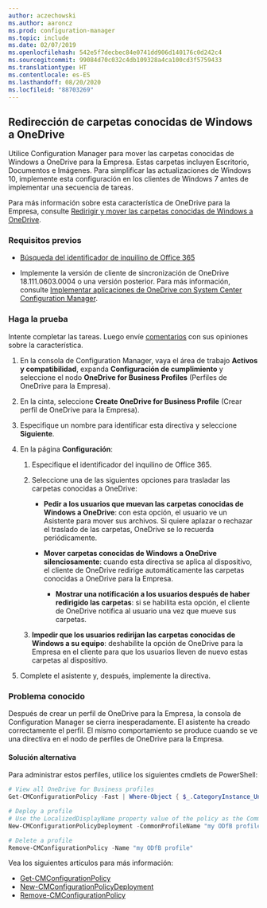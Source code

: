```yaml
---
author: aczechowski
ms.author: aaroncz
ms.prod: configuration-manager
ms.topic: include
ms.date: 02/07/2019
ms.openlocfilehash: 542e5f7decbec84e0741dd906d140176c0d242c4
ms.sourcegitcommit: 99084d70c032c4db109328a4ca100cd3f5759433
ms.translationtype: HT
ms.contentlocale: es-ES
ms.lasthandoff: 08/20/2020
ms.locfileid: "88703269"
---
```

## <a name="redirect-windows-known-folders-to-onedrive"></a><a name="bkmk_odfb"></a> Redirección de carpetas conocidas de Windows a OneDrive
<!--3556021-->

Utilice Configuration Manager para mover las carpetas conocidas de Windows a OneDrive para la Empresa. Estas carpetas incluyen Escritorio, Documentos e Imágenes. Para simplificar las actualizaciones de Windows 10, implemente esta configuración en los clientes de Windows 7 antes de implementar una secuencia de tareas. 

Para más información sobre esta característica de OneDrive para la Empresa, consulte [Redirigir y mover las carpetas conocidas de Windows a OneDrive](/onedrive/redirect-known-folders).


### <a name="prerequisites"></a>Requisitos previos

- [Búsqueda del identificador de inquilino de Office 365](/onedrive/find-your-office-365-tenant-id)  

- Implemente la versión de cliente de sincronización de OneDrive 18.111.0603.0004 o una versión posterior. Para más información, consulte [Implementar aplicaciones de OneDrive con System Center Configuration Manager](/onedrive/deploy-on-windows).  


### <a name="try-it-out"></a>Haga la prueba

Intente completar las tareas. Luego envíe [comentarios](../../../../understand/find-help.md#product-feedback) con sus opiniones sobre la característica.

1. En la consola de Configuration Manager, vaya el área de trabajo **Activos y compatibilidad**, expanda **Configuración de cumplimiento** y seleccione el nodo **OneDrive for Business Profiles** (Perfiles de OneDrive para la Empresa).  

2. En la cinta, seleccione **Create OneDrive for Business Profile** (Crear perfil de OneDrive para la Empresa).  

3. Especifique un nombre para identificar esta directiva y seleccione **Siguiente**.  

4. En la página **Configuración**:

    1. Especifique el identificador del inquilino de Office 365.  

    2. Seleccione una de las siguientes opciones para trasladar las carpetas conocidas a OneDrive:  

        - **Pedir a los usuarios que muevan las carpetas conocidas de Windows a OneDrive**: con esta opción, el usuario ve un Asistente para mover sus archivos. Si quiere aplazar o rechazar el traslado de las carpetas, OneDrive se lo recuerda periódicamente.  

        - **Mover carpetas conocidas de Windows a OneDrive silenciosamente**: cuando esta directiva se aplica al dispositivo, el cliente de OneDrive redirige automáticamente las carpetas conocidas a OneDrive para la Empresa.  

            - **Mostrar una notificación a los usuarios después de haber redirigido las carpetas**: si se habilita esta opción, el cliente de OneDrive notifica al usuario una vez que mueve sus carpetas.  

    3. **Impedir que los usuarios redirijan las carpetas conocidas de Windows a su equipo**: deshabilite la opción de OneDrive para la Empresa en el cliente para que los usuarios lleven de nuevo estas carpetas al dispositivo.  

5. Complete el asistente y, después, implemente la directiva.  


### <a name="known-issue"></a>Problema conocido

Después de crear un perfil de OneDrive para la Empresa, la consola de Configuration Manager se cierra inesperadamente. El asistente ha creado correctamente el perfil. El mismo comportamiento se produce cuando se ve una directiva en el nodo de perfiles de OneDrive para la Empresa. 

#### <a name="workaround"></a>Solución alternativa
Para administrar estos perfiles, utilice los siguientes cmdlets de PowerShell:


```PowerShell
# View all OneDrive for Business profiles
Get-CMConfigurationPolicy -Fast | Where-Object { $_.CategoryInstance_UniqueIDs -eq "SettingsAndPolicy:SMS_OneDriveKnownFolderMigrationSettings" }

# Deploy a profile
# Use the LocalizedDisplayName property value of the policy as the CommonProfileName parameter.
New-CMConfigurationPolicyDeployment -CommonProfileName "my ODfB profile" -CollectionName "my collection"

# Delete a profile
Remove-CMConfigurationPolicy -Name "my ODfB profile"
```

Vea los siguientes artículos para más información:
- [Get-CMConfigurationPolicy](/powershell/module/configurationmanager/get-cmconfigurationpolicy?view=sccm-ps)
- [New-CMConfigurationPolicyDeployment](/powershell/module/ConfigurationManager/New-CMConfigurationPolicyDeployment?view=sccm-ps)
- [Remove-CMConfigurationPolicy](/powershell/module/configurationmanager/remove-cmconfigurationpolicy?view=sccm-ps)